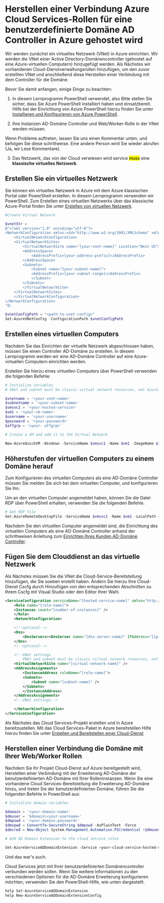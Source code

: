 <properties
  pageTitle="Herstellen einer Verbindung eine benutzerdefinierte Domänencontroller mit einem Cloud-Dienst | Microsoft Azure"
  description="Erfahren Sie, wie Ihre Web/Worker-Rollen mit PowerShell und AD-Domäne Erweiterung mithilfe einer benutzerdefinierten AD-Domäne verbinden"
  services="cloud-services"
  documentationCenter=""
  authors="Thraka"
  manager="timlt"
  editor=""/>

  <tags
    ms.service="cloud-services"
    ms.workload="tbd"
    ms.tgt_pltfrm="na"
    ms.devlang="na"
    ms.topic="article"
    ms.date="10/21/2016"
    ms.author="adegeo"/>

# <a name="connecting-azure-cloud-services-roles-to-a-custom-ad-domain-controller-hosted-in-azure"></a>Herstellen einer Verbindung Azure Cloud Services-Rollen für eine benutzerdefinierte Domäne AD Controller in Azure gehostet wird

Wir werden zunächst ein virtuelles Netzwerk (VNet) in Azure einrichten. Wir werden die VNet einer Active Directory-Domänencontroller (gehostet auf eine Azure-virtuellen Computern) hinzugefügt werden. Als Nächstes wir vorhandenen Cloud-Dienstverwaltungsrollen hinzufügen, um den zuvor erstellten VNet und anschließend diese Herstellen einer Verbindung mit dem Controller für die Domäne.

Bevor Sie damit anfangen, einige Dinge zu beachten:

1.  In diesem Lernprogramm PowerShell verwendet, also Bitte stellen Sie sicher, dass Sie Azure PowerShell installiert haben und einsatzbereit. Hilfe bei der Einrichtung von Azure PowerShell hierzu finden Sie unter [Installieren und Konfigurieren von Azure PowerShell](../powershell-install-configure.md).

2.  Ihre Instanzen AD-Domäne Controller und Web/Worker-Rolle in der VNet werden müssen.

Wenn Probleme auftreten, lassen Sie uns einen Kommentar unten, und befolgen Sie diese schrittweise. Eine andere Person wird Sie wieder abrufen (Ja, wir Lese Kommentare).

3. Das Netzwerk, das von der Cloud verwiesen wird service <mark>muss</mark> eine **klassische virtuelles Netzwerk**.

## <a name="create-a-virtual-network"></a>Erstellen Sie ein virtuelles Netzwerk

Sie können ein virtuelles Netzwerk in Azure mit dem Azure klassischen Portal oder PowerShell erstellen. In diesem Lernprogramm verwenden wir PowerShell. Zum Erstellen eines virtuellen Netzwerks über das klassische Azure-Portal finden Sie unter [Erstellen von virtuellen Netzwerk](../virtual-network/virtual-networks-create-vnet-arm-pportal.md).

```powershell
#Create Virtual Network

$vnetStr =
@"<?xml version="1.0" encoding="utf-8"?>
<NetworkConfiguration xmlns:xsd="http://www.w3.org/2001/XMLSchema" xmlns:xsi="http://www.w3.org/2001/XMLSchema-instance" xmlns="http://schemas.microsoft.com/ServiceHosting/2011/07/NetworkConfiguration">
    <VirtualNetworkConfiguration>
    <VirtualNetworkSites>
        <VirtualNetworkSite name="[your-vnet-name]" Location="West US">
        <AddressSpace>
            <AddressPrefix>[your-address-prefix]</AddressPrefix>
        </AddressSpace>
        <Subnets>
            <Subnet name="[your-subnet-name]">
            <AddressPrefix>[your-subnet-range]</AddressPrefix>
            </Subnet>
        </Subnets>
        </VirtualNetworkSite>
    </VirtualNetworkSites>
    </VirtualNetworkConfiguration>
</NetworkConfiguration>
"@;

$vnetConfigPath = "<path-to-vnet-config>"
Set-AzureVNetConfig -ConfigurationPath $vnetConfigPath
```

## <a name="create-a-virtual-machine"></a>Erstellen eines virtuellen Computers

Nachdem Sie das Einrichten der virtuelle Netzwerk abgeschlossen haben, müssen Sie einen Controller AD-Domäne zu erstellen. In diesem Lernprogramm werden wir eine AD-Domäne Controller auf eine Azure-virtuellen Computern einrichten werden.

Erstellen Sie hierzu eines virtuellen Computers über PowerShell verwenden die folgenden Befehle:

```powershell
# Initialize variables
# VNet and subnet must be classic virtual network resources, not Azure Resource Manager resources.

$vnetname = '<your-vnet-name>'
$subnetname = '<your-subnet-name>'
$vmsvc1 = '<your-hosted-service>'
$vm1 = '<your-vm-name>'
$username = '<your-username>'
$password = '<your-password>'
$affgrp = '<your- affgrp>'

# Create a VM and add it to the Virtual Network

New-AzureQuickVM -Windows -ServiceName $vmsvc1 -Name $vm1 -ImageName $imgname -AdminUsername $username -Password $password -AffinityGroup $affgrp -SubnetNames $subnetname -VNetName $vnetname
```

## <a name="promote-your-virtual-machine-to-a-domain-controller"></a>Höherstufen der virtuellen Computers zu einem Domäne herauf
Zum Konfigurieren des virtuellen Computers als eine AD-Domäne Controller müssen Sie melden Sie sich bei dem virtuellen Computer, und konfigurieren Sie ihn.

Um an den virtuellen Computer angemeldet haben, können Sie die Datei RDP über PowerShell erhalten, verwenden Sie die folgenden Befehle.

```powershell
# Get RDP file
Get-AzureRemoteDesktopFile -ServiceName $vmsvc1 -Name $vm1 -LocalPath <rdp-file-path>
```

Nachdem Sie den virtuellen Computer angemeldet sind, die Einrichtung des virtuellen Computers als eine AD-Domäne Controller anhand der schrittweisen Anleitung zum [Einrichten Ihres Kunden AD-Domäne Controller](http://social.technet.microsoft.com/wiki/contents/articles/12370.windows-server-2012-set-up-your-first-domain-controller-step-by-step.aspx).

## <a name="add-your-cloud-service-to-the-virtual-network"></a>Fügen Sie dem Clouddienst an das virtuelle Netzwerk

Als Nächstes müssen Sie die VNet die Cloud-Service-Bereitstellung hinzufügen, die Sie soeben erstellt haben. Ändern Sie hierzu Ihre Cloud-Dienst Cscfg durch Hinzufügen von den entsprechenden Abschnitten zu Ihrem Cscfg mit Visual Studio oder den Editor Ihrer Wahl.

```xml
<ServiceConfiguration serviceName="[hosted-service-name]" xmlns="http://schemas.microsoft.com/ServiceHosting/2008/10/ServiceConfiguration" osFamily="[os-family]" osVersion="*">
    <Role name="[role-name]">
    <Instances count="[number-of-instances]" />
    </Role>
    <NetworkConfiguration>

    <!--optional-->
    <Dns>
        <DnsServers><DnsServer name="[dns-server-name]" IPAddress="[ip-address]" /></DnsServers>
    </Dns>
    <!--optional-->

    <!--VNet settings
        VNet and subnet must be classic virtual network resources, not Azure Resource Manager resources.-->
    <VirtualNetworkSite name="[virtual-network-name]" />
    <AddressAssignments>
        <InstanceAddress roleName="[role-name]">
        <Subnets>
            <Subnet name="[subnet-name]" />
        </Subnets>
        </InstanceAddress>
    </AddressAssignments>
    <!--VNet settings-->

    </NetworkConfiguration>
</ServiceConfiguration>
```

Als Nächstes das Cloud Services-Projekt erstellen und in Azure bereitzustellen. Mit das Cloud Services-Paket in Azure bereitstellen Hilfe hierzu finden Sie unter [Erstellen und Bereitstellen einer Cloud-Dienst](cloud-services-how-to-create-deploy.md#deploy)

## <a name="connect-your-webworker-roles-to-the-domain"></a>Herstellen einer Verbindung die Domäne mit Ihrer Web/Worker Rollen

Nachdem Sie Ihr Projekt Cloud-Dienst auf Azure bereitgestellt wird, Herstellen einer Verbindung mit der Erweiterung AD-Domäne der benutzerdefinierten AD-Domäne mit Ihrer Rolleninstanzen. Wenn Sie eine vorhandene Cloud Services-Bereitstellung die Erweiterung AD-Domäne hinzu, und treten Sie der benutzerdefinierten Domäne, führen Sie die folgenden Befehle in PowerShell aus:

```powershell
# Initialize domain variables

$domain = '<your-domain-name>'
$dmuser = '$domain\<your-username>'
$dmpswd = '<your-domain-password>'
$dmspwd = ConvertTo-SecureString $dmpswd -AsPlainText -Force
$dmcred = New-Object System.Management.Automation.PSCredential ($dmuser, $dmspwd)

# Add AD Domain Extension to the cloud service roles

Set-AzureServiceADDomainExtension -Service <your-cloud-service-hosted-service-name> -Role <your-role-name> -Slot <staging-or-production> -DomainName $domain -Credential $dmcred -JoinOption 35
```

Und das war's auch.

Cloud Services jetzt mit Ihrer benutzerdefinierten Domänencontroller verbunden werden sollen. Wenn Sie weitere Informationen zu den verschiedenen Optionen für die AD-Domäne Erweiterung konfigurieren möchten, verwenden Sie den PowerShell-Hilfe, wie unten dargestellt.

```powershell
help Set-AzureServiceADDomainExtension
help New-AzureServiceADDomainExtensionConfig
```
